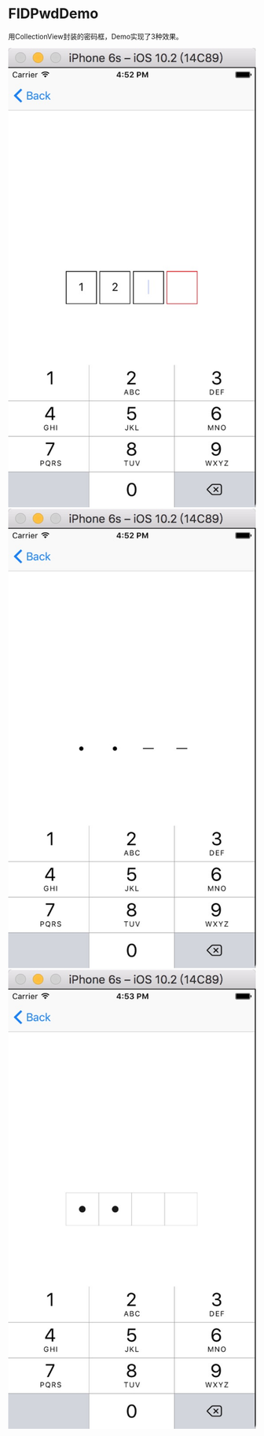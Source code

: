 # FIDPwdDemo

用CollectionView封装的密码框，Demo实现了3种效果。


![image](https://github.com/Fidetro/FIDPwdDemo/blob/master/Image/style1.png)
![image](https://github.com/Fidetro/FIDPwdDemo/blob/master/Image/style2.png)
![image](https://github.com/Fidetro/FIDPwdDemo/blob/master/Image/style3.png)

